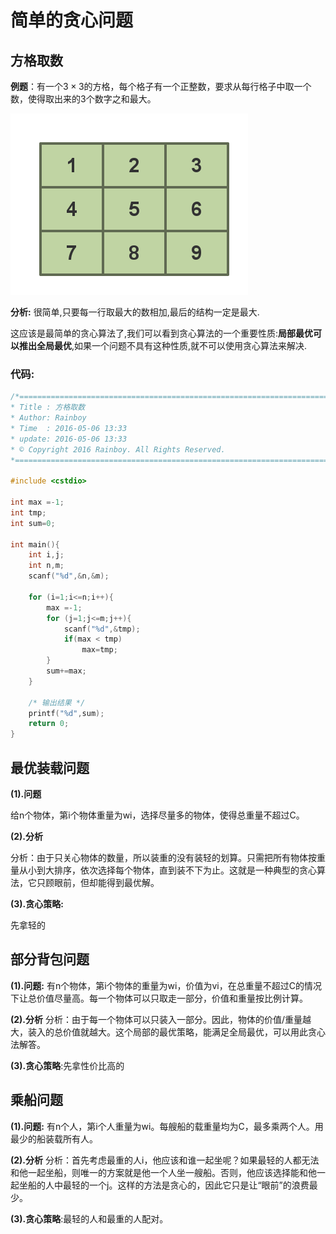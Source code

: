 # 简单的贪心问题

## 方格取数


**例题**：有一个$3 \times 3$的方格，每个格子有一个正整数，要求从每行格子中取一个数，使得取出来的3个数字之和最大。


![1](./方格取数.png)


**分析:**
很简单,只要每一行取最大的数相加,最后的结构一定是最大.

这应该是最简单的贪心算法了,我们可以看到贪心算法的一个重要性质:**局部最优可以推出全局最优**,如果一个问题不具有这种性质,就不可以使用贪心算法来解决.




### 代码:


```c
/*============================================================================
* Title : 方格取数
* Author: Rainboy
* Time  : 2016-05-06 13:33
* update: 2016-05-06 13:33
* © Copyright 2016 Rainboy. All Rights Reserved.
*=============================================================================*/

#include <cstdio>

int max =-1;
int tmp;
int sum=0;

int main(){
    int i,j;
    int n,m;
    scanf("%d",&n,&m);

    for (i=1;i<=n;i++){
        max =-1;
        for (j=1;j<=m;j++){
            scanf("%d",&tmp);
            if(max < tmp)
                max=tmp;
        }
        sum+=max;
    }

    /* 输出结果 */
    printf("%d",sum);
    return 0;
}

```


## 最优装载问题

**(1).问题**

给n个物体，第i个物体重量为wi，选择尽量多的物体，使得总重量不超过C。

**(2).分析**

分析：由于只关心物体的数量，所以装重的没有装轻的划算。只需把所有物体按重量从小到大排序，依次选择每个物体，直到装不下为止。这就是一种典型的贪心算法，它只顾眼前，但却能得到最优解。

**(3).贪心策略:**

先拿轻的


## 部分背包问题


**(1).问题:**
有n个物体，第i个物体的重量为wi，价值为vi，在总重量不超过C的情况下让总价值尽量高。每一个物体可以只取走一部分，价值和重量按比例计算。

**(2).分析**
分析：由于每一个物体可以只装入一部分。因此，物体的价值/重量越大，装入的总价值就越大。这个局部的最优策略，能满足全局最优，可以用此贪心法解答。

**(3).贪心策略**:先拿性价比高的


## 乘船问题


**(1).问题:**
有n个人，第i个人重量为wi。每艘船的载重量均为C，最多乘两个人。用最少的船装载所有人。


**(2).分析**
分析：首先考虑最重的人i，他应该和谁一起坐呢？如果最轻的人都无法和他一起坐船，则唯一的方案就是他一个人坐一艘船。否则，他应该选择能和他一起坐船的人中最轻的一个j。这样的方法是贪心的，因此它只是让“眼前”的浪费最少。

**(3).贪心策略**:最轻的人和最重的人配对。
